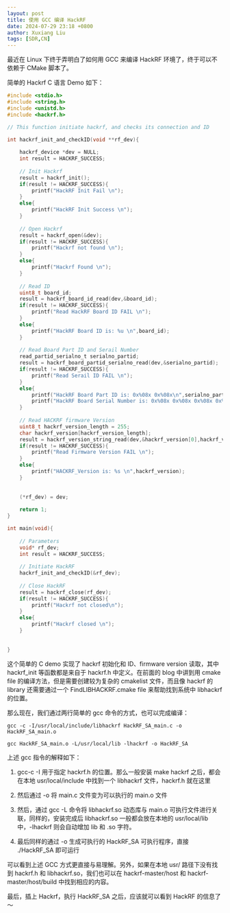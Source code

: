 ```yaml
---
layout: post
title: 使用 GCC 编译 HackRF
date: 2024-07-29 23:18 +0800
author: Xuxiang Liu
tags: [SDR,CN]
---
```


最近在 Linux 下终于弄明白了如何用 GCC 来编译 HackRF 环境了，终于可以不依赖于 CMake 脚本了。

简单的 Hackrf C 语言 Demo 如下：

```C
#include <stdio.h>
#include <string.h>
#include <unistd.h>
#include <hackrf.h>

// This function initiate hackrf, and checks its connection and ID

int hackrf_init_and_checkID(void **rf_dev){
	
	hackrf_device *dev = NULL;
	int result = HACKRF_SUCCESS;
	
	// Init Hackrf
	result = hackrf_init();
	if(result != HACKRF_SUCCESS){
		printf("HackRF Init Fail \n");
	}
	else{
		printf("HackRF Init Success \n");
	}
	
	// Open Hackrf
	result = hackrf_open(&dev);
	if(result != HACKRF_SUCCESS){
		printf("Hackrf not found \n");
	}
	else{
		printf("Hackrf Found \n");			
	}
	
	// Read ID
	uint8_t board_id;
	result = hackrf_board_id_read(dev,&board_id);
	if(result != HACKRF_SUCCESS){
		printf("Read HackRF Board ID FAIL \n");
	}
	else{
		printf("HackRF Board ID is: %u \n",board_id);			
	}
	
	// Read Board Part ID and Serail Number
	read_partid_serialno_t serialno_partid;
	result = hackrf_board_partid_serialno_read(dev,&serialno_partid);
	if(result != HACKRF_SUCCESS){
		printf("Read Serail ID FAIL \n");
	}
	else{
		printf("HackRF Board Part ID is: 0x%08x 0x%08x\n",serialno_partid.part_id[0],serialno_partid.part_id[1]);			
		printf("HackRF Board Serial Number is: 0x%08x 0x%08x 0x%08x 0x%08x\n",serialno_partid.serial_no[0],serialno_partid.serial_no[1],serialno_partid.serial_no[2],serialno_partid.serial_no[3]);
	}
	
	// Read HACKRF firmware Version
	uint8_t hackrf_version_length = 255;
	char hackrf_version[hackrf_version_length];
	result = hackrf_version_string_read(dev,&hackrf_version[0],hackrf_version_length);
	if(result != HACKRF_SUCCESS){
		printf("Read Firmware Version FAIL \n");
	}
	else{
		printf("HACKRF_Version is: %s \n",hackrf_version);
	}
	
	
	(*rf_dev) = dev;
	
	return 1;
}

int main(void){
	
	// Parameters
	void* rf_dev;
	int result = HACKRF_SUCCESS;
	
	// Initiate HackRF
	hackrf_init_and_checkID(&rf_dev);
	
	// Close HackRF
	result = hackrf_close(rf_dev);
	if(result != HACKRF_SUCCESS){
		printf("Hackrf not closed\n");
	}
	else{
		printf("Hackrf closed \n");			
	}
	
	
}
```

这个简单的 C demo 实现了 hackrf 初始化和 ID、firmware version 读取，其中 hackrf_init 等函数都是来自于 hackrf.h 中定义。在前面的 blog 中讲到用 cmake file 的编译方法，但是需要创建较为复杂的 cmakelist 文件，而且像 hackrf 的 library 还需要通过一个 FindLIBHACKRF.cmake file 来帮助找到系统中 libhackrf 的位置。

那么现在，我们通过两行简单的 gcc 命令的方式，也可以完成编译：
```
gcc -c -I/usr/local/include/libhackrf HackRF_SA_main.c -o HackRF_SA_main.o

gcc HackRF_SA_main.o -L/usr/local/lib -lhackrf -o HackRF_SA
```

上述 gcc 指令的解释如下：

1. gcc-c -I 用于指定 hackrf.h 的位置。那么一般安装 make hackrf 之后，都会在本地 usr/local/include 中找到一个 libhackrf 文件，hackrf.h 就在这里

2. 然后通过 -o 将 main.c 文件变为可以执行的 main.o 文件

3. 然后，通过 gcc -L 命令将 libhackrf.so 动态库与 main.o 可执行文件进行关联，同样的，安装完成后 libhackrf.so 一般都会放在本地的 usr/local/lib 中，-lhackrf 则会自动增加 lib 和 .so 字符。

4. 最后同样的通过 -o 生成可执行的 HackRF_SA 可执行程序，直接 ./HackRF_SA 即可运行

可以看到上述 GCC 方式更直接与易理解。另外，如果在本地 usr/ 路径下没有找到 hackrf.h 和 libhackrf.so，我们也可以在 hackrf-master/host 和 hackrf-master/host/build 中找到相应的内容。

最后，插上 Hackrf，执行 HackRF_SA 之后，应该就可以看到 HackRF 的信息了～




